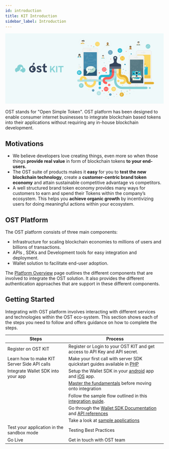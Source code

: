 ```yaml
---
id: introduction
title: KIT Introduction
sidebar_label: Introduction
---
```



![KitIndexImage]( /kit/docs/assets/ost-kit-illustration@3x.png)

OST stands for "Open Simple Token". OST platform has been designed to enable consumer internet businesses to integrate blockchain based tokens into their applications without requiring any in-house blockchain development. 

## Motivations
* We believe developers love creating things, even more so when those things **provide real value** in form of blockchain tokens **to your end-users.** 
* The OST suite of products makes it **easy** for you to **test the new blockchain technology**, create a **customer-centric brand token economy** and attain sustainable competitive advantage vs competitors.
* A well structured brand token economy provides many ways for customers to earn and spend their Tokens within the company’s ecosystem.  This helps you **achieve organic growth** by incentivizing users for doing meaningful actions within your ecosystem. 


## OST Platform
The OST platform consists of three main components:

* Infrastructure for scaling blockchain economies to millions of users and billions of transactions.
* APIs , SDKs and Development tools for easy integration and deployment.
* Wallet solution to facilitate end-user adoption.

The [Platform Overview](/kit/docs/getting_started/platform_overview/) page outlines the different components that are involved to integrate the OST solution. It also provides the different authentication approaches that are support in these different components.

## Getting Started
Integrating with OST platform involves interacting with different services and technologies within the OST eco-system. This section shows each of the steps you need to follow and offers guidance on how to complete the steps.

| Steps | Process |
|---|---|
| Register on OST KIT | Register or Login to your OST KIT and get access to API Key and API secret.  |
| Learn how to make KIT Server Side API calls | Make your first call with server SDK quickstart guides available in  [PHP](/kit/docs/sdk/getting_started/server_sdk_quickstart_guide/php/)  |
| Integrate Wallet SDK into your app | Setup the Wallet SDK in your [android](/kit/docs/sdk/getting_started/wallet_sdk_setup/android/) app and [iOS](/kit/docs/sdk/getting_started/wallet_sdk_setup/iOS/) app. |
| | [Master the fundamentals](/kit/docs/wallet/fundamentals/) before moving onto integration  |
| |  Follow the sample flow outlined in this [integration guide](/kit/docs/sdk/getting_started/integration/integration_guide/). |
| | Go through the [Wallet SDK Documentation](/kit/docs/sdk/references/overview/#wallet-sdk-references) and [API references](/kit/docs/api/#introduction) |
|  | Take a look at [sample applications](/kit/docs/sdk/getting_started/overview/#sample-apps) |
| Test your application in the sandbox mode | Testing Best Practices |
| Go Live | Get in touch with OST team |
